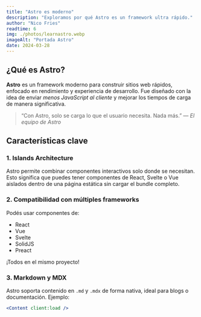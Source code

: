 ```yaml
---
title: "Astro es moderno"
description: "Exploramos por qué Astro es un framework ultra rápido."
author: "Nico Fries"
readtime: 6
img: ./photos/learnastro.webp
imageAlt: "Portada Astro"
date: 2024-03-28
---
```


## ¿Qué es Astro?

**Astro** es un framework moderno para construir sitios web rápidos, enfocado en rendimiento y experiencia de desarrollo. Fue diseñado con la idea de enviar *menos JavaScript al cliente* y mejorar los tiempos de carga de manera significativa.

> “Con Astro, solo se carga lo que el usuario necesita. Nada más.” — *El equipo de Astro*

## Características clave

### 1. Islands Architecture

Astro permite combinar componentes interactivos solo donde se necesitan. Esto significa que puedes tener componentes de React, Svelte o Vue aislados dentro de una página estática sin cargar el bundle completo.

### 2. Compatibilidad con múltiples frameworks

Podés usar componentes de:

- React
- Vue
- Svelte
- SolidJS
- Preact

¡Todos en el mismo proyecto!

### 3. Markdown y MDX

Astro soporta contenido en `.md` y `.mdx` de forma nativa, ideal para blogs o documentación. Ejemplo:

```jsx
<Content client:load />
